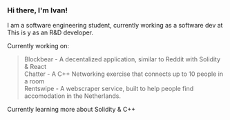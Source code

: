 ### Hi there, I'm Ivan! <br />
I am a software engineering student, currently working as a software dev at This is y as an R&D developer. <br />

Currently working on: <br />
> Blockbear - A decentalized application, similar to Reddit with Solidity & React <br />
> Chatter - A C++ Networking exercise that connects up to 10 people in a room<br />
> Rentswipe - A webscraper service, built to help people find accomodation in the Netherlands. <br />

Currently learning more about Solidity & C++ <br />

